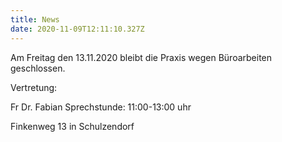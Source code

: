 ```yaml
---
title: News
date: 2020-11-09T12:11:10.327Z
---
```

Am Freitag den 13.11.2020 bleibt die Praxis wegen Büroarbeiten geschlossen.

Vertretung:

Fr Dr. Fabian  Sprechstunde: 11:00-13:00 uhr 

Finkenweg 13 in Schulzendorf
